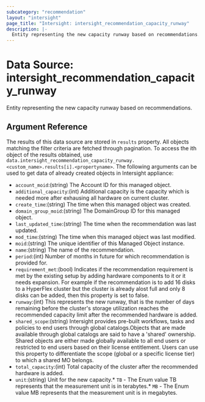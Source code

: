 ```yaml
---
subcategory: "recommendation"
layout: "intersight"
page_title: "Intersight: intersight_recommendation_capacity_runway"
description: |-
  Entity representing the new capacity runway based on recommendations.
---
```


# Data Source: intersight_recommendation_capacity_runway
Entity representing the new capacity runway based on recommendations.
## Argument Reference
The results of this data source are stored in `results` property.
All objects matching the filter criteria are fetched through pagination.
To access the ith object of the results obtained, use `data.intersight_recommendation_capacity_runway.<custom_name>.results[i].<propertyname>`.
The following arguments can be used to get data of already created objects in Intersight appliance:
* `account_moid`:(string) The Account ID for this managed object. 
* `additional_capacity`:(int) Additional capacity is the capacity which is needed more after exhausing all hardware on current cluster. 
* `create_time`:(string) The time when this managed object was created. 
* `domain_group_moid`:(string) The DomainGroup ID for this managed object. 
* `last_updated_time`:(string) The time when the recommendation was last updated. 
* `mod_time`:(string) The time when this managed object was last modified. 
* `moid`:(string) The unique identifier of this Managed Object instance. 
* `name`:(string) The name of the recommendation. 
* `period`:(int) Number of months in future for which recommendation is provided for. 
* `requirement_met`:(bool) Indicates if the recommendation requirement is met by the existing setup by adding hardware components to it or it needs expansion. For example if the recommendation is to add 16 disks to a HyperFlex cluster but the cluster is already alost full and only 8 disks can be added, then this property is set to false. 
* `runway`:(int) This represents the new runway, that is the number of days remaining before the cluster's storage utilization reaches the recommended capacity limit after the recommended hardware is added. 
* `shared_scope`:(string) Intersight provides pre-built workflows, tasks and policies to end users through global catalogs.Objects that are made available through global catalogs are said to have a 'shared' ownership. Shared objects are either made globally available to all end users or restricted to end users based on their license entitlement. Users can use this property to differentiate the scope (global or a specific license tier) to which a shared MO belongs. 
* `total_capacity`:(int) Total capacity of the cluster after the recommended hardware is added. 
* `unit`:(string) Unit for the new capacity.* `TB` - The Enum value TB represents that the measurement unit is in terabytes.* `MB` - The Enum value MB represents that the measurement unit is in megabytes. 
 